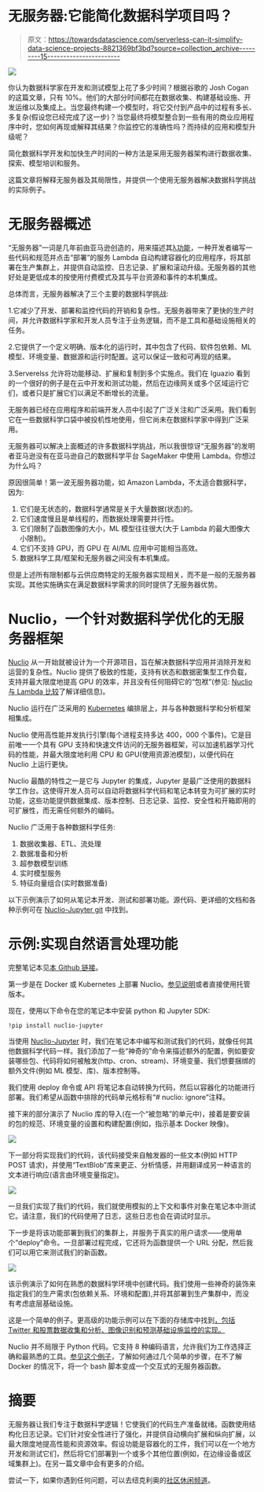 # 无服务器:它能简化数据科学项目吗？

> 原文：<https://towardsdatascience.com/serverless-can-it-simplify-data-science-projects-8821369bf3bd?source=collection_archive---------15----------------------->

![](img/28c5428cb38d8c294bda073ae7aac768.png)

你认为数据科学家在开发和测试模型上花了多少时间？根据谷歌的 Josh Cogan 的这篇文章，只有 10%。他们的大部分时间都花在数据收集、构建基础设施、开发运维以及集成上。当您最终构建一个模型时，将它交付到产品中的过程有多长、多复杂(假设您已经完成了这一步)？当您最终将模型整合到一些有用的商业应用程序中时，您如何再现或解释其结果？你监控它的准确性吗？而持续的应用和模型升级呢？

简化数据科学开发和加快生产时间的一种方法是采用无服务器架构进行数据收集、探索、模型培训和服务。

这篇文章将解释无服务器及其局限性，并提供一个使用无服务器解决数据科学挑战的实际例子。

# 无服务器概述

“无服务器”一词是几年前由亚马逊创造的，用来描述其[λ功能](https://aws.amazon.com/lambda/)，一种开发者编写一些代码和规范并点击“部署”的服务 Lambda 自动构建容器化的应用程序，将其部署在生产集群上，并提供自动监控、日志记录、扩展和滚动升级。无服务器的其他好处是更低成本的按使用付费模式及其与平台资源和事件的本机集成。

总体而言，无服务器解决了三个主要的数据科学挑战:

1.它减少了开发、部署和监控代码的开销和复杂性。无服务器带来了更快的生产时间，并允许数据科学家和开发人员专注于业务逻辑，而不是工具和基础设施相关的任务。

2.它提供了一个定义明确、版本化的运行时，其中包含了代码、软件包依赖、ML 模型、环境变量、数据源和运行时配置。这可以保证一致和可再现的结果。

3.Serverelss 允许将功能移动、扩展和复制到多个实施点。我们在 Iguazio 看到的一个很好的例子是在云中开发和测试功能，然后在边缘网关或多个区域运行它们，或者只是扩展它们以满足不断增长的流量。

无服务器已经在应用程序和前端开发人员中引起了广泛关注和广泛采用。我们看到它在一些数据科学口袋中被投机性地使用，但它尚未在数据科学家中得到广泛采用。

无服务器可以解决上面概述的许多数据科学挑战，所以我很惊讶“无服务器”的发明者亚马逊没有在亚马逊自己的数据科学平台 SageMaker 中使用 Lambda。你想过为什么吗？

原因很简单！第一波无服务器功能，如 Amazon Lambda，不太适合数据科学，因为:

1.  它们是无状态的，数据科学通常是关于大量数据(状态)的。
2.  它们速度慢且是单线程的，而数据处理需要并行性。
3.  它们限制了函数图像的大小，ML 模型往往很大(大于 Lambda 的最大图像大小限制)。
4.  它们不支持 GPU，而 GPU 在 AI/ML 应用中可能相当高效。
5.  数据科学工具/框架和无服务器之间没有本机集成。

但是上述所有限制都与云供应商特定的无服务器实现相关，而不是一般的无服务器实现。其他实施确实在满足数据科学需求的同时提供了无服务器优势。

# Nuclio，一个针对数据科学优化的无服务器框架

[Nuclio](https://nuclio.io/) 从一开始就被设计为一个开源项目，旨在解决数据科学应用并消除开发和运营的复杂性。Nuclio 提供了极致的性能，支持有状态和数据密集型工作负载，支持并最大限度地提高 GPU 的效率，并且没有任何阻碍它的“包袱”(参见: [Nuclio 与 Lambda 比较](https://medium.com/theburningmonk-com/comparing-nuclio-and-aws-lambda-66b76d2b631d)了解详细信息)。

Nuclio 运行在广泛采用的 [Kubernetes](https://kubernetes.io/) 编排层上，并与各种数据科学和分析框架相集成。

Nuclio 使用高性能并发执行引擎(每个进程支持多达 400，000 个事件)。它是目前唯一一个具有 GPU 支持和快速文件访问的无服务器框架，可以加速机器学习代码的性能，并最大限度地利用 CPU 和 GPU(使用资源池模型)，以便代码在 Nuclio 上运行更快。

Nuclio 最酷的特性之一是它与 Jupyter 的集成，Jupyter 是最广泛使用的数据科学工作台。这使得开发人员可以自动将数据科学代码和笔记本转变为可扩展的实时功能，这些功能提供数据集成、版本控制、日志记录、监控、安全性和开箱即用的可扩展性，而无需任何额外的编码。

Nuclio 广泛用于各种数据科学任务:

1.  数据收集器、ETL、流处理
2.  数据准备和分析
3.  超参数模型训练
4.  实时模型服务
5.  特征向量组合(实时数据准备)

以下示例演示了如何从笔记本开发、测试和部署功能。源代码、更详细的文档和各种示例可在 [Nuclio-Jupyter git](https://github.com/nuclio/nuclio-jupyter) 中找到。

# 示例:实现自然语言处理功能

完整笔记本见[本 Github 链接](https://github.com/nuclio/nuclio-jupyter/blob/master/docs/nlp-example.ipynb)。

第一步是在 Docker 或 Kubernetes 上部署 Nuclio。[参见说明](https://github.com/nuclio/nuclio)或者直接使用托管版本。

现在，使用以下命令在您的笔记本中安装 python 和 Jupyter SDK:

```
!pip install nuclio-jupyter
```

当使用 [Nuclio-Jupyter](https://github.com/nuclio/nuclio-jupyter) 时，我们在笔记本中编写和测试我们的代码，就像任何其他数据科学代码一样。我们添加了一些“神奇的”命令来描述额外的配置，例如要安装哪些包、代码将如何被触发(http、cron、stream)、环境变量、我们想要捆绑的额外文件(例如 ML 模型、库)、版本控制等。

我们使用 deploy 命令或 API 将笔记本自动转换为代码，然后以容器化的功能进行部署。我们希望从函数中排除的代码单元格标有“# nuclio: ignore”注释。

接下来的部分演示了 Nuclio 库的导入(在一个“被忽略”的单元中)，接着是要安装的包的规范、环境变量的设置和构建配置(例如，指示基本 Docker 映像)。

![](img/52edc15d908bd78a3c765c8d960aca9a.png)

下一部分将实现我们的代码，该代码接受来自触发器的一些文本(例如 HTTP POST 请求)，并使用“TextBlob”库来更正、分析情感，并用翻译成另一种语言的文本进行响应(语言由环境变量指定)。

![](img/22a8e093c9545d31b52decaa658e00de.png)

一旦我们实现了我们的代码，我们就使用模拟的上下文和事件对象在笔记本中测试它。请注意，我们的代码使用了日志，这些日志也会在调试时显示。

下一步是将该功能部署到我们的集群上，并服务于真实的用户请求——使用单个“deploy”命令。一旦部署过程完成，它还将为函数提供一个 URL 分配，然后我们可以用它来测试我们的新函数。

![](img/ba4dcd25b73da70fd5db2ab3b779c86f.png)

该示例演示了如何在熟悉的数据科学环境中创建代码。我们使用一些神奇的装饰来指定我们的生产需求(包依赖关系、环境和配置),并将其部署到生产集群中，而没有考虑底层基础设施。

这是一个简单的例子。更高级的功能示例可以在下面的存储库中找到[，包括 Twitter 和股票数据收集和分析、图像识别和预测基础设施监控的实现。](https://github.com/v3io/tutorials/tree/master/demos)

Nuclio 并不局限于 Python 代码。它支持 8 种编码语言，允许我们为工作选择正确和最熟悉的工具。[参见这个例子](https://github.com/nuclio/nuclio-jupyter/blob/master/docs/nuclio_bash.ipynb)，了解如何通过几个简单的步骤，在不了解 Docker 的情况下，将一个 bash 脚本变成一个交互式的无服务器函数。

# 摘要

无服务器让我们专注于数据科学逻辑！它使我们的代码生产准备就绪。函数使用结构化日志记录。它们针对安全性进行了强化，并提供自动横向扩展和纵向扩展，以最大限度地提高性能和资源效率。假设功能是容器化的工件，我们可以在一个地方开发和测试它们，然后将它们部署到一个或多个其他位置(例如，在边缘设备或区域集群上)。在另一篇文章中会有更多的介绍。

尝试一下，如果你遇到任何问题，可以去纽克利奥的[社区休闲频道](https://lit-oasis-83353.herokuapp.com/)。